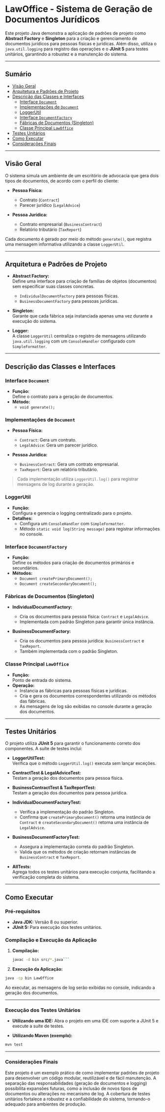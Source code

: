 # LawOffice - Sistema de Geração de Documentos Jurídicos

Este projeto Java demonstra a aplicação de padrões de projeto como **Abstract Factory** e **Singleton** para a criação e gerenciamento de documentos jurídicos para pessoas físicas e jurídicas. Além disso, utiliza o `java.util.logging` para registro das operações e o **JUnit 5** para testes unitários, garantindo a robustez e a manutenção do sistema.

---

## Sumário

- [Visão Geral](#vis%C3%A3o-geral)
- [Arquitetura e Padrões de Projeto](#arquitetura-e-padr%C3%B5es-de-projeto)
- [Descrição das Classes e Interfaces](#descri%C3%A7%C3%A3o-das-classes-e-interfaces)
  - [Interface `Document`](#interface-document)
  - [Implementações de `Document`](#implementa%C3%A7%C3%B5es-de-document)
  - [LoggerUtil](#loggerutil)
  - [Interface `DocumentFactory`](#interface-documentfactory)
  - [Fábricas de Documentos (Singleton)](#f%C3%A1bricas-de-documentos-singleton)
  - [Classe Principal `LawOffice`](#classe-principal-lawoffice)
- [Testes Unitários](#testes-unit%C3%A1rios)
- [Como Executar](#como-executar)
- [Considerações Finais](#considera%C3%A7%C3%B5es-finais)

---

## Visão Geral

O sistema simula um ambiente de um escritório de advocacia que gera dois tipos de documentos, de acordo com o perfil do cliente:

- **Pessoa Física:**  
  - Contrato (`Contract`)
  - Parecer jurídico (`LegalAdvice`)

- **Pessoa Jurídica:**  
  - Contrato empresarial (`BusinessContract`)
  - Relatório tributário (`TaxReport`)

Cada documento é gerado por meio do método `generate()`, que registra uma mensagem informativa utilizando a classe `LoggerUtil`.

---

## Arquitetura e Padrões de Projeto

- **Abstract Factory:**  
  Define uma interface para criação de famílias de objetos (documentos) sem especificar suas classes concretas.  
  - `IndividualDocumentFactory` para pessoas físicas.
  - `BusinessDocumentFactory` para pessoas jurídicas.

- **Singleton:**  
  Garante que cada fábrica seja instanciada apenas uma vez durante a execução do sistema.

- **Logger:**  
  A classe `LoggerUtil` centraliza o registro de mensagens utilizando `java.util.logging` com um `ConsoleHandler` configurado com `SimpleFormatter`.

---

## Descrição das Classes e Interfaces

### Interface `Document`

- **Função:**  
  Define o contrato para a geração de documentos.
- **Método:**  
  - `void generate();`

### Implementações de `Document`

- **Pessoa Física:**
  - `Contract`: Gera um contrato.
  - `LegalAdvice`: Gera um parecer jurídico.

- **Pessoa Jurídica:**
  - `BusinessContract`: Gera um contrato empresarial.
  - `TaxReport`: Gera um relatório tributário.

> Cada implementação utiliza `LoggerUtil.log()` para registrar mensagens de log durante a geração.

### LoggerUtil

- **Função:**  
  Configura e gerencia o logging centralizado para o projeto.
- **Detalhes:**  
  - Configura um `ConsoleHandler` com `SimpleFormatter`.
  - Método `static void log(String message)` para registrar informações no console.

### Interface `DocumentFactory`

- **Função:**  
  Define os métodos para criação de documentos primários e secundários.
- **Métodos:**  
  - `Document createPrimaryDocument();`
  - `Document createSecondaryDocument();`

### Fábricas de Documentos (Singleton)

- **IndividualDocumentFactory:**  
  - Cria os documentos para pessoa física: `Contract` e `LegalAdvice`.
  - Implementada com padrão Singleton para garantir única instância.

- **BusinessDocumentFactory:**  
  - Cria os documentos para pessoa jurídica: `BusinessContract` e `TaxReport`.
  - Também implementada com o padrão Singleton.

### Classe Principal `LawOffice`

- **Função:**  
  Ponto de entrada do sistema.
- **Operação:**  
  - Instancia as fábricas para pessoas físicas e jurídicas.
  - Cria e gera os documentos correspondentes utilizando os métodos das fábricas.
  - As mensagens de log são exibidas no console durante a geração dos documentos.

---

## Testes Unitários

O projeto utiliza **JUnit 5** para garantir o funcionamento correto dos componentes. A suíte de testes inclui:

- **LoggerUtilTest:**  
  Verifica que o método `LoggerUtil.log()` executa sem lançar exceções.

- **ContractTest & LegalAdviceTest:**  
  Testam a geração dos documentos para pessoa física.

- **BusinessContractTest & TaxReportTest:**  
  Testam a geração dos documentos para pessoa jurídica.

- **IndividualDocumentFactoryTest:**  
  - Verifica a implementação do padrão Singleton.
  - Confirma que `createPrimaryDocument()` retorna uma instância de `Contract` e `createSecondaryDocument()` retorna uma instância de `LegalAdvice`.

- **BusinessDocumentFactoryTest:**  
  - Assegura a implementação correta do padrão Singleton.
  - Valida que os métodos de criação retornam instâncias de `BusinessContract` e `TaxReport`.

- **AllTests:**  
  Agrega todos os testes unitários para execução conjunta, facilitando a verificação completa do sistema.

---

## Como Executar

### Pré-requisitos

- **Java JDK:** Versão 8 ou superior.
- **JUnit 5:** Para execução dos testes unitários.

### Compilação e Execução da Aplicação

1. **Compilação:**
   ```bash
   javac -d bin src/*.java```

2. **Execução da Aplicação:**

```bash 
java -cp bin LawOffice
 ```

Ao executar, as mensagens de log serão exibidas no console, indicando a geração dos documentos.


---


### Execução dos Testes Unitários

- **Utilizando uma IDE:**
Abra o projeto em uma IDE com suporte a JUnit 5 e execute a suíte de testes.

- **Utilizando Maven (exemplo):**

```bash
mvn test
```

---

### Considerações Finais
Este projeto é um exemplo prático de como implementar padrões de projeto para desenvolver um código modular, reutilizável e de fácil manutenção. A separação das responsabilidades (geração de documentos e logging) possibilita expansões futuras, como a inclusão de novos tipos de documentos ou alterações no mecanismo de log. A cobertura de testes unitários fortalece a robustez e a confiabilidade do sistema, tornando-o adequado para ambientes de produção.


